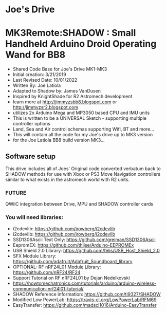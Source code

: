 # Joe's Drive
# MK3Remote:SHADOW :  Small Handheld Arduino Droid Operating Wand for BB8
* Shared Code Base for Joe's Drive MK1-MK3 
* Initial creation: 3/21/2019
* Last Revised Date: 10/01/2022
* Written By: Joe Latiola
* Adapted to Shadow by: James VanDusen
* Inspired by KnightShade for R2 Astromech development
* learn more at http://jimmyzsbb8.blogspot.com or http://jimmyzsr2.blogspot.com
* utilizes 2x Arduino Mega and MP3050 based CPU and IMU units
* This is written to be a UNIVERSAL Sketch - supporting multiple controller options
* Land, Sea and Air control schemas supporting Wifi, BT and more...
* This will contain all the code for my Joe's drive up to MK3 version
* for the Joe Latiola BB8 build version MK3...


## Software setup
This drive includes all of Joes' Original code converted verbatum back to SHADOW methods for use with Xbox or PS3 Move Navigation controllers similar to what exists in the astromech world with R2 units.

### FUTURE
QWiiC integration between Drive, MPU and SHADOW controller cards

###  You will need libraries:
* i2cdevlib: https://github.com/jrowberg/i2cdevlib
* i2cdevlib: https://github.com/jrowberg/i2cdevlib
* SSD1306Ascii Text Only: https://github.com/greiman/SSD1306Ascii
* EepromEX: https://github.com/thijse/Arduino-EEPROMEx
* USB Shield 2.0 Library: https://github.com/felis/USB_Host_Shield_2.0
* SFX Module Library: https://github.com/adafruit/Adafruit_Soundboard_library
* OPTIONAL: RF nRF24L01 Module Library: https://github.com/nRF24/RF24
* Support Tutorial on RF nRF24L01 by Dejan Nedelkovski
* https://howtomechatronics.com/tutorials/arduino/arduino-wireless-communication-nrf24l01-tutorial/
* SHADOW Reference information: https://github.com/ti9327/SHADOW
* Modified Low PowerLab: https://travis-ci.org/LowPowerLab/RFM69  
* EasyTransfer: https://github.com/madsci1016/Arduino-EasyTransfer

